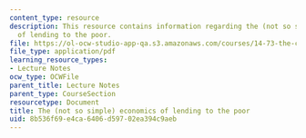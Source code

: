 ```yaml
---
content_type: resource
description: This resource contains information regarding the (not so simple) economics
  of lending to the poor.
file: https://ol-ocw-studio-app-qa.s3.amazonaws.com/courses/14-73-the-challenge-of-world-poverty-spring-2011/8b536f69e4ca6406d59702ea394c9aeb_MIT14_73S11_Lec17_slides.pdf
file_type: application/pdf
learning_resource_types:
- Lecture Notes
ocw_type: OCWFile
parent_title: Lecture Notes
parent_type: CourseSection
resourcetype: Document
title: The (not so simple) economics of lending to the poor
uid: 8b536f69-e4ca-6406-d597-02ea394c9aeb
---
```

